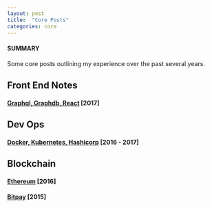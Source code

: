 ```yaml
---
layout: post
title:  "Core Posts"
categories: core
---
```


#### SUMMARY

Some core posts outlining my experience over the past several years.

## Front End Notes

#### [Graphql, Graphdb, React](https://stormasm.github.io/frontend-notes/) [2017]

## Dev Ops

#### [Docker, Kubernetes, Hashicorp](https://stormasm.github.io/blog17/) [2016 - 2017]

## Blockchain

#### [Ethereum](http://stormasm.github.io/link15//coverletter/2017/02/07/eth/) [2016]

#### [Bitpay](http://stormasm.github.io/link15//coverletter/2015/11/13/bp/) [2015]
